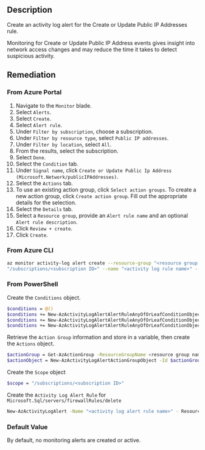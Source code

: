 ## Description

Create an activity log alert for the Create or Update Public IP Addresses rule.

Monitoring for Create or Update Public IP Address events gives insight into network access changes and may reduce the time it takes to detect suspicious activity.

## Remediation

### From Azure Portal

1. Navigate to the `Monitor` blade.
2. Select `Alerts`.
3. Select `Create`.
4. Select `Alert rule`.
5. Under `Filter by subscription`, choose a subscription.
6. Under `Filter by resource type`, select `Public IP addresses`.
7. Under `Filter by location`, select `All`.
8. From the results, select the subscription.
9. Select `Done`.
10. Select the `Condition` tab.
11. Under `Signal name`, click `Create or Update Public Ip Address (Microsoft.Network/publicIPAddresses)`.
12. Select the `Actions` tab.
13. To use an existing action group, click `Select action groups`. To create a new action group, click `Create action group`. Fill out the appropriate details for the selection.
14. Select the `Details` tab.
15. Select a `Resource group`, provide an `Alert rule name` and an optional `Alert rule description`.
16. Click `Review + create`.
17. Click `Create`.

### From Azure CLI

```bash
az monitor activity-log alert create --resource-group "<resource group name>" --condition category=Administrative and operationName=Microsoft.Network/publicIPAddresses/write and level=<verbose | information | warning | error | critical>--scope
"/subscriptions/<subscription ID>" --name "<activity log rule name>" -- subscription <subscription id> --action-group <action group ID> --location global
```

### From PowerShell

Create the `Conditions` object.

```bash
$conditions = @()
$conditions += New-AzActivityLogAlertAlertRuleAnyOfOrLeafConditionObject - Equal Administrative -Field category
$conditions += New-AzActivityLogAlertAlertRuleAnyOfOrLeafConditionObject - Equal Microsoft.Network/publicIPAddresses/write -Field operationName
$conditions += New-AzActivityLogAlertAlertRuleAnyOfOrLeafConditionObject - Equal Verbose -Field level
```

Retrieve the `Action Group` information and store in a variable, then create the `Actions` object.

```bash
$actionGroup = Get-AzActionGroup -ResourceGroupName <resource group name> -Name <action group name>
$actionObject = New-AzActivityLogAlertActionGroupObject -Id $actionGroup.Id
```

Create the `Scope` object

```bash
$scope = "/subscriptions/<subscription ID>"
```

Create the `Activity Log Alert Rule` for `Microsoft.Sql/servers/firewallRules/delete`

```bash
New-AzActivityLogAlert -Name "<activity log alert rule name>" - ResourceGroupName "<resource group name>" -Condition $conditions -Scope $scope -Location global -Action $actionObject -Subscription <subscription ID> -Enabled $true
```

### Default Value

By default, no monitoring alerts are created or active.
